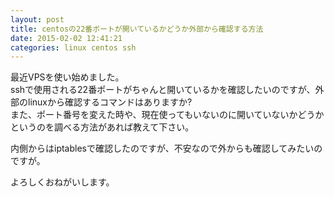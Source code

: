 ```yaml
---
layout: post
title: centosの22番ポートが開いているかどうか外部から確認する方法
date: 2015-02-02 12:41:21
categories: linux centos ssh
---
```

<p>最近VPSを使い始めました。<br>
sshで使用される22番ポートがちゃんと開いているかを確認したいのですが、外部のlinuxから確認するコマンドはありますか?<br>
また、ポート番号を変えた時や、現在使ってもいないのに開いていないかどうかというのを調べる方法があれば教えて下さい。</p>

<p>内側からはiptablesで確認したのですが、不安なので外からも確認してみたいのですが。</p>

<p>よろしくおねがいします。</p>
